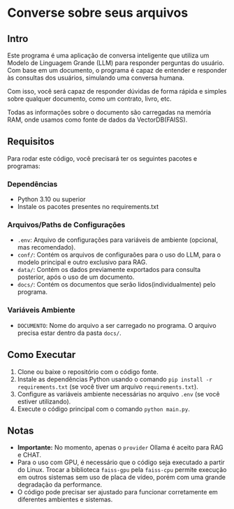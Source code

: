
# Converse sobre seus arquivos

## Intro

Este programa é uma aplicação de conversa inteligente que utiliza um Modelo de Linguagem Grande (LLM) para responder perguntas do usuário. Com base em um documento, o programa é capaz de entender e responder às consultas dos usuários, simulando uma conversa humana.

Com isso, você será capaz de responder dúvidas de forma rápida e simples sobre qualquer documento, como um contrato, livro, etc.

Todas as informações sobre o documento são carregadas na memória RAM, onde usamos como fonte de dados da VectorDB(FAISS).

## Requisitos

Para rodar este código, você precisará ter os seguintes pacotes e programas:

### Dependências

* Python 3.10 ou superior
* Instale os pacotes presentes no requirements.txt

### Arquivos/Paths de Configurações

* `.env`: Arquivo de configurações para variáveis de ambiente (opcional, mas recomendado).
* `conf/`: Contém os arquivos de configuraões para o uso do LLM,
para o modelo principal e outro exclusivo para RAG.
* `data/`: Contém os dados previamente exportados para consulta posterior, após o uso de um documento.
* `docs/`: Contém os documentos que serão lidos(individualmente) pelo programa.

### Variáveis Ambiente

* `DOCUMENTO`: Nome do arquivo a ser carregado no programa. O arquivo precisa estar dentro da pasta `docs/`.

## Como Executar

1. Clone ou baixe o repositório com o código fonte.
2. Instale as dependências Python usando o comando `pip install -r requirements.txt` (se você tiver um arquivo `requirements.txt`).
3. Configure as variáveis ambiente necessárias no arquivo `.env` (se você estiver utilizando).
4. Execute o código principal com o comando `python main.py`.

## Notas

* **Importante:** No momento, apenas o `provider` Ollama é aceito para RAG e CHAT.
* Para o uso com GPU, é necessário que o código seja executado a partir do Linux. Trocar a biblioteca `faiss-gpu` pela `faiss-cpu` permite execução em outros sistemas sem uso de placa de vídeo, porém com uma grande degradação da performance.
* O código pode precisar ser ajustado para funcionar corretamente em diferentes ambientes e sistemas.
